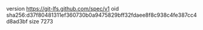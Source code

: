 version https://git-lfs.github.com/spec/v1
oid sha256:d37f80481311ef360730b0a9475829bff32fdaee8f8c938c4fe387cc4d8ad3bf
size 7273

